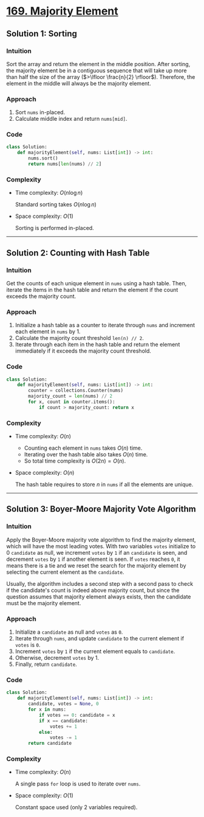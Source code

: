 # [169. Majority Element]()

## Solution 1: Sorting

### Intuition

Sort the array and return the element in the middle position. After sorting, the majority element be in a contiguous sequence that will take up more than half the size of the array ($>\lfloor \frac{n}{2} \rfloor$). Therefore, the element in the middle will always be the majority element.

### Approach

1. Sort `nums` in-placed.
1. Calculate middle index and return `nums[mid]`.

### Code

```python
class Solution:
    def majorityElement(self, nums: List[int]) -> int:
        nums.sort()
        return nums[len(nums) // 2]
```

### Complexity

- Time complexity: $O(n \log n)$

  Standard sorting takes $O(n \log n)$

- Space complexity: $O(1)$

  Sorting is performed in-placed.

---

## Solution 2: Counting with Hash Table

### Intuition

Get the counts of each unique element in `nums` using a hash table. Then, iterate the items in the hash table and return the element if the count exceeds the majority count.

### Approach

1. Initialize a hash table as a counter to iterate through `nums` and increment each element in `nums` by 1.
1. Calculate the majority count threshold `len(n) // 2`.
1. Iterate through each item in the hash table and return the element immediately if it exceeds the majority count threshold.

### Code

```python
class Solution:
    def majorityElement(self, nums: List[int]) -> int:
        counter = collections.Counter(nums)
        majority_count = len(nums) // 2
        for x, count in counter.items():
            if count > majority_count: return x
```

### Complexity

- Time complexity: $O(n)$

  - Counting each element in `nums` takes $O(n)$ time.
  - Iterating over the hash table also takes $O(n)$ time.
  - So total time complexity is $O(2n) = O(n)$.

- Space complexity: $O(n)$

  The hash table requires to store $n$ in `nums` if all the elements are unique.

---

## Solution 3: Boyer-Moore Majority Vote Algorithm

### Intuition

Apply the Boyer-Moore majority vote algorithm to find the majority element, which will have the most leading votes. With two variables `votes` initialize to 0 `candidate` as null, we increment `votes` by `1` if an `candidate` is seen, and decrement `votes` by `1` if another element is seen. If `votes` reaches `0`, it means there is a tie and we reset the search for the majority element by selecting the current element as the `candidate`.

Usually, the algorithm includes a second step with a second pass to check if the candidate's count is indeed above majority count, but since the question assumes that majority element always exists, then the candidate must be the majority element.

### Approach

1. Initialize a `candidate` as null and `votes` as `0`.
1. Iterate through `nums`, and update `candidate` to the current element if `votes` is `0`.
1. Increment `votes` by `1` if the current element equals to `candidate`.
1. Otherwise, decrement `votes` by 1.
1. Finally, return `candidate`.

### Code

```python
class Solution:
    def majorityElement(self, nums: List[int]) -> int:
        candidate, votes = None, 0
        for x in nums:
            if votes == 0: candidate = x
            if x == candidate:
                votes += 1
            else:
                votes -= 1
        return candidate
```

### Complexity

- Time complexity: $O(n)$

  A single pass `for` loop is used to iterate over `nums`.

- Space complexity: $O(1)$

  Constant space used (only 2 variables required).
